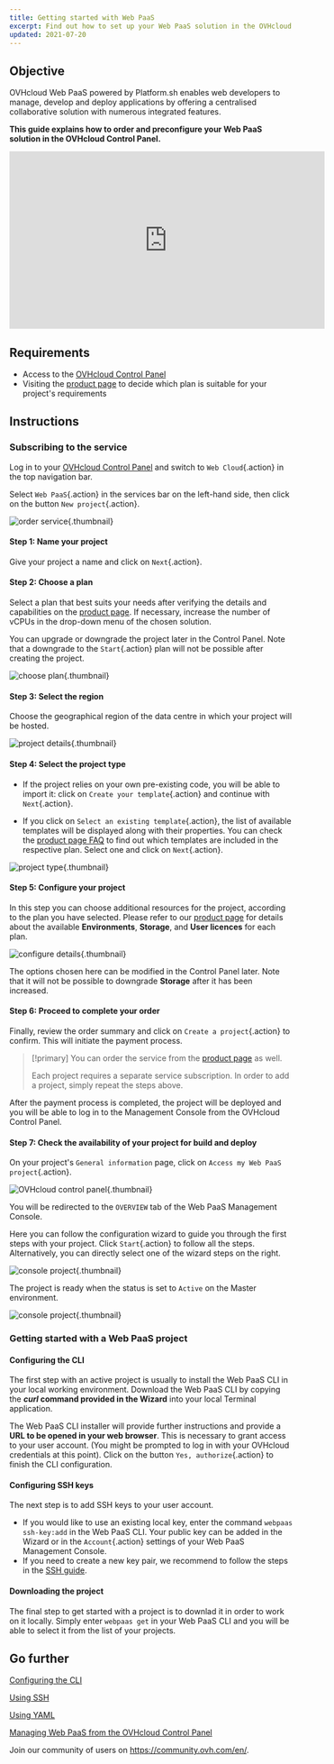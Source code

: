 ```yaml
---
title: Getting started with Web PaaS
excerpt: Find out how to set up your Web PaaS solution in the OVHcloud Control Panel
updated: 2021-07-20
---
```



## Objective

OVHcloud Web PaaS powered by Platform.sh enables web developers to manage, develop and deploy applications by offering a centralised collaborative solution with numerous integrated features.

**This guide explains how to order and preconfigure your Web PaaS solution in the OVHcloud Control Panel.**

<iframe width="560" height="315" src="https://www.youtube-nocookie.com/embed/EcEBhxuDCDo" title="YouTube video player" frameborder="0" allow="accelerometer; autoplay; clipboard-write; encrypted-media; gyroscope; picture-in-picture" allowfullscreen></iframe>

## Requirements

- Access to the [OVHcloud Control Panel](https://www.ovh.com/auth/?action=gotomanager&from=https://www.ovh.co.uk/&ovhSubsidiary=GB)
- Visiting the [product page](https://www.ovhcloud.com/en-gb/web-paas/) to decide which plan is suitable for your project's requirements

## Instructions

### Subscribing to the service

Log in to your [OVHcloud Control Panel](https://www.ovh.com/auth/?action=gotomanager&from=https://www.ovh.co.uk/&ovhSubsidiary=GB) and switch to `Web Cloud`{.action} in the top navigation bar.

Select `Web PaaS`{.action} in the services bar on the left-hand side, then click on the button `New project`{.action}.

![order service](images/creation_manager01.png){.thumbnail}

#### Step 1: Name your project

Give your project a name and click on `Next`{.action}.

#### Step 2: Choose a plan

Select a plan that best suits your needs after verifying the details and capabilities on the [product page](https://www.ovhcloud.com/en-gb/web-paas/). If necessary, increase the number of vCPUs in the drop-down menu of the chosen solution.

You can upgrade or downgrade the project later in the Control Panel. Note that a downgrade to the `Start`{.action} plan will not be possible after creating the project.

![choose plan](images/creation_manager02.png){.thumbnail}

#### Step 3: Select the region

Choose the geographical region of the data centre in which your project will be hosted.

![project details](images/creation_manager03.png){.thumbnail}

#### Step 4: Select the project type

- If the project relies on your own pre-existing code, you will be able to import it: click on `Create your template`{.action} and continue with `Next`{.action}.

- If you click on `Select an existing template`{.action}, the list of available templates will be displayed along with their properties. You can check the [product page FAQ](https://www.ovhcloud.com/en-gb/web-paas/) to find out which templates are included in the respective plan. Select one and click on `Next`{.action}.

![project type](images/creation_manager04.png){.thumbnail}

#### Step 5: Configure your project

In this step you can choose additional resources for the project, according to the plan you have selected. Please refer to our [product page](https://www.ovhcloud.com/en-gb/web-paas/) for details about the available **Environments**, **Storage**, and **User licences** for each plan.

![configure details](images/creation_manager05.png){.thumbnail}

The options chosen here can be modified in the Control Panel later. Note that it will not be possible to downgrade **Storage** after it has been increased.

#### Step 6: Proceed to complete your order

Finally, review the order summary and click on `Create a project`{.action} to confirm. This will initiate the payment process.

> [!primary]
> You can order the service from the [product page](https://www.ovhcloud.com/en-gb/web-paas/) as well.
>
> Each project requires a separate service subscription. In order to add a project, simply repeat the steps above.

After the payment process is completed, the project will be deployed and you will be able to log in to the Management Console from the OVHcloud Control Panel.

#### Step 7: Check the availability of your project for build and deploy

On your project's `General information` page, click on `Access my Web PaaS project`{.action}.

![OVHcloud control panel](images/control_panel01.png){.thumbnail}

You will be redirected to the `OVERVIEW` tab of the Web PaaS Management Console.

Here you can follow the configuration wizard to guide you through the first steps with your project. Click `Start`{.action} to follow all the steps. Alternatively, you can directly select one of the wizard steps on the right.

![console project](images/manage_console01.png){.thumbnail}

The project is ready when the status is set to `Active` on the Master environment.

![console project](images/manage_console02.png){.thumbnail}

### Getting started with a Web PaaS project

#### Configuring the CLI

The first step with an active project is usually to install the Web PaaS CLI in your local working environment. Download the Web PaaS CLI by copying the **_curl_ command provided in the Wizard** into your local Terminal application.

The Web PaaS CLI installer will provide further instructions and provide a **URL to be opened in your web browser**. This is necessary to grant access to your user account. (You might be prompted to log in with your OVHcloud credentials at this point). Click on the button `Yes, authorize`{.action} to finish the CLI configuration.

#### Configuring SSH keys

The next step is to add SSH keys to your user account.

- If you would like to use an existing local key, enter the command `webpaas ssh-key:add` in the Web PaaS CLI. Your public key can be added in the Wizard or in the `Account`{.action} settings of your Web PaaS Management Console.
- If you need to create a new key pair, we recommend to follow the steps in the [SSH guide](/pages/web_cloud/web_paas_powered_by_platform_sh/development/development-ssh).

#### Downloading the project

The final step to get started with a project is to downlad it in order to work on it locally. Simply enter `webpaas get` in your Web PaaS CLI and you will be able to select it from the list of your projects.


## Go further

[Configuring the CLI](/pages/web_cloud/web_paas_powered_by_platform_sh/development/development-cli)

[Using SSH](/pages/web_cloud/web_paas_powered_by_platform_sh/development/development-ssh)

[Using YAML](/pages/web_cloud/web_paas_powered_by_platform_sh/configuration/configuration-yaml)

[Managing Web PaaS from the OVHcloud Control Panel](/pages/web_cloud/web_paas_powered_by_platform_sh/getting_started/control-panel-managing-the-service)

Join our community of users on <https://community.ovh.com/en/>.
